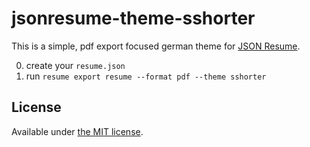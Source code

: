 # jsonresume-theme-sshorter

This is a simple, pdf export focused german theme for [JSON Resume](http://jsonresume.org/).

0. create your `resume.json`
0. run `resume export resume --format pdf --theme sshorter`

## License

Available under [the MIT license](http://mths.be/mit).
